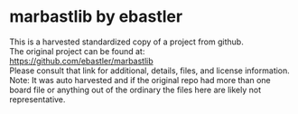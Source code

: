 
# marbastlib by ebastler  
This is a harvested standardized copy of a project from github.  
The original project can be found at:  
https://github.com/ebastler/marbastlib  
Please consult that link for additional, details, files, and license information.  
Note: It was auto harvested and if the original repo had more than one board file or anything out of the ordinary the files here are likely not representative.  
    